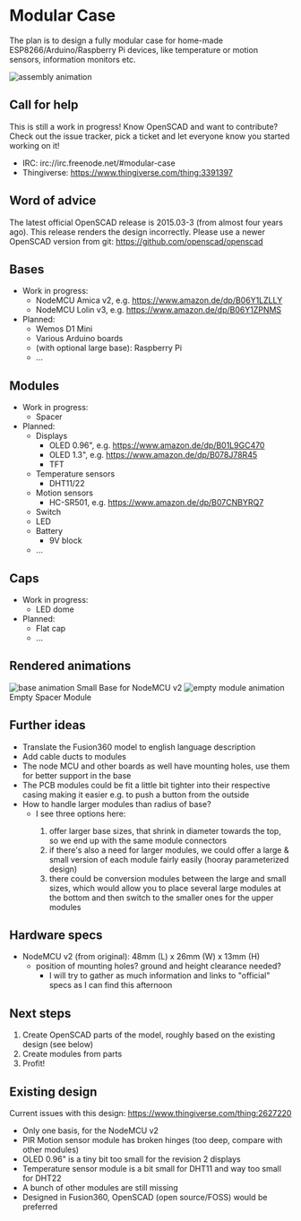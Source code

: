 # Modular Case

The plan is to design a fully modular case for home-made ESP8266/Arduino/Raspberry Pi devices, like temperature or motion sensors, information monitors etc.

![assembly animation](https://muesli.github.io/modular-case/assembly.gif)

## Call for help
This is still a work in progress! Know OpenSCAD and want to contribute? Check out the issue tracker, pick a ticket and let everyone know you started working on it!

- IRC: irc://irc.freenode.net/#modular-case
- Thingiverse: https://www.thingiverse.com/thing:3391397

## Word of advice
The latest official OpenSCAD release is 2015.03-3 (from almost four  years ago). This release renders the design incorrectly. Please use a  newer OpenSCAD version from git: https://github.com/openscad/openscad

## Bases
- Work in progress:
    - NodeMCU Amica v2, e.g. https://www.amazon.de/dp/B06Y1LZLLY
    - NodeMCU Lolin v3, e.g. https://www.amazon.de/dp/B06Y1ZPNMS
- Planned:
    - Wemos D1 Mini
    - Various Arduino boards
    - (with optional large base): Raspberry Pi
    - ...

## Modules
- Work in progress:
    - Spacer
- Planned:
    - Displays
        - OLED 0.96", e.g. https://www.amazon.de/dp/B01L9GC470
        - OLED 1.3", e.g. https://www.amazon.de/dp/B078J78R45
        - TFT
    - Temperature sensors
        - DHT11/22
    - Motion sensors
        - HC-SR501, e.g. https://www.amazon.de/dp/B07CNBYRQ7
    - Switch
    - LED
    - Battery
        - 9V block
    - ...

## Caps
- Work in progress:
    - LED dome
- Planned:
    - Flat cap
    - ...

## Rendered animations
![base animation](https://muesli.github.io/modular-case/base.gif)
Small Base for NodeMCU v2
![empty module animation](https://muesli.github.io/modular-case/module_empty.gif)
Empty Spacer Module

## Further ideas
- Translate the Fusion360 model to english language description
- Add cable ducts to modules
- The node MCU and other boards as well have mounting holes, use them for better support in the base
- The PCB modules could be fit a little bit tighter into their respective casing making it easier e.g. to push a button from the outside
- How to handle larger modules than radius of base?
    - <fribbledom> I see three options here:
        1. offer larger base sizes, that shrink in diameter towards the top, so we end up with the same module connectors
        2. if there's also a need for larger modules, we could offer a large  & small version of each module fairly easily (hooray parameterized  design)
        3. there could be conversion modules between the large and small sizes, which would  allow you to place several large modules at the bottom and then switch to the smaller ones for the upper modules

## Hardware specs
- NodeMCU v2 (from original): 48mm (L) x 26mm (W) x 13mm (H)
  - position of mounting holes? ground and height clearance needed?
    - <fribbledom> I will try to gather as much information and links to "official" specs as I can find this afternoon

## Next steps
1. Create OpenSCAD parts of the model, roughly based on the existing design (see below)
2. Create modules from parts
3. Profit!

## Existing design

Current issues with this design: https://www.thingiverse.com/thing:2627220

- Only one basis, for the NodeMCU v2
- PIR Motion sensor module has broken hinges (too deep, compare with other modules)
- OLED 0.96" is a tiny bit too small for the revision 2 displays
- Temperature sensor module is a bit small for DHT11 and way too small for DHT22
- A bunch of other modules are still missing
- Designed in Fusion360, OpenSCAD (open source/FOSS) would be preferred
